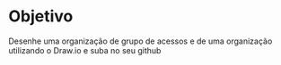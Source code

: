 # Objetivo

Desenhe uma organização de grupo de acessos e de uma organização utilizando o Draw.io e suba no seu github